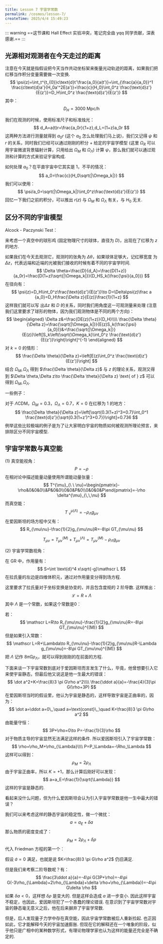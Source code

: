 ```yaml
---
title: Lesson 7 宇宙学常数
permalink: /cosmos/lesson-7/
createTime: 2025/4/4 15:49:23
---
```

::: warning
==这节课和 Hall Effect 实验冲突，笔记完全由 yqq 同学贡献，深表感谢.==
:::

## 光源相对观测者在今天走过的距离

注意在今天就是指假设把今天当作共动坐标架来衡量光动轨迹的距离，如果我们把红移当作积分变量需要做一次变换. 
$$
\psi(z)=\int_t^{t_{0}}c\text{d}t'\frac{a_0}{a(t')}=\int_{\frac{a}{a_0}}^1 \frac{c\text{d}a'}{H_0a'^2E(a')}=\frac{c}{H_0}\int_0^z \frac{\text{d}z'}{E(z')}=D_H\int_0^z \frac{\text{d}z'}{E(z')}
$$
其中：
$$
D_H=3000\text{ Mpc/h}
$$

我们在观测的时候，使用标准尺子和标准烛光：
$$
d_A=a(t)r=\frac{a_0r}{1+z},d_L=(1+z)a_0r
$$
这两种方法进行测量就得到 $a_0r$ (这个 $a_0$ 怎么处理我们马上说)，我们又记得 $\psi$ 和 $r$ 的关系，同时我们已经可以通过刚刚的积分 + 给定的宇宙学模型 (这里 $\Omega_R$ 可以用宇宙微波背景辐射计算，只用给出 $\Omega_M$ 和 $\Omega_\Lambda$) 计算 $\psi$，那么我们就可以通过观测和计算的方式来验证宇宙构成. 

如何处理 $a_0$？在平直宇宙中它其实是 1，不平的情况：
$$
a_0=\frac{c}{H_0\sqrt{|\Omega_k|}}
$$
我们可以使用：
$$
\psi/a_0=\sqrt{|\Omega_k|}\int_0^z\frac{\text{d}z'}{E(z')}
$$
回忆一下我们之前的积分，可以推出 $r(z)$ 与 $\Omega_M$ 和 $\Omega_\Lambda$ 有关，与 $H_0$ 无关. 

## 区分不同的宇宙模型

Alcock - Paczynski Test：

来考虑一个真空中的球形鸡 (固定物理尺寸的球体，直径为 $D$)，出现在了红移为 $z$ 的地方. 

如果我们在今天去观测它，观测时的张角为 $\Delta \theta$，如果球体足够大，记红移宽度 为$\Delta z$，代表远端和近端的光被我们接收的时候有着不同的宇宙学时间. 
$$
\Delta \theta=\frac{D}{d_A}=\frac{D(1+z)}{a_0r}=\frac{D(1+z)\sqrt{|\Omega_k|}}{D_HS_k(\frac{\psi}{a_0})}
$$
在径向有：
$$
\psi(z)=D_H\int_0^z\frac{\text{d}z'}{E(z')}\to D=\Delta\psi(z)\frac a {a_0}=D_H\frac{\Delta z}{E(z)}\frac{1}{1+z}
$$
这样我们就可以写 出$\Delta z$ 和 $D$ 的关系，同时我们用角度这一可观测量来处理 (注意我们这里要求了球形的物体，因为我们观测物体是不同的两个方向)：
$$
\begin{aligned}
\Delta z&=\frac{DE(z)(1+z)}{D_H}\\\\
\frac{\Delta \theta}{\Delta z}=\frac{\sqrt{|\Omega_k|}}{E(z)S_k(\frac{\psi}{a_0})}&=\frac{\sqrt{|\Omega_k|}}{E(z)}\left[S_k\left(\sqrt{\Omega_k}\int_0^z \frac{\text{d}z'}{E(z')}\right)\right]^{-1}
\end{aligned}
$$
对 $k=0$ 的情形：
$$
\frac{\Delta \theta}{\Delta z}=\left[E(z)\int_0^z \frac{\text{d}z'}{E(z')}\right]
$$
结合 $\Omega_M,\Omega_\Lambda$ 得到 $\frac{\Delta \theta}{\Delta z}$ 与 $z$ 的理论关系，观测又得到 $\Delta \theta,\Delta z\to \frac{\Delta \theta}{\Delta z} \text{ of } z$ 可以得到 $\Omega_M,\Omega_\Lambda$.

一些例子：

对于 $\Lambda\text{CDM}$，$\Omega_M=0.3$，$\Omega_\Lambda=0.7$，$K=0$ 在红移为 1 的地方：
$$
\frac{\Delta \theta}{\Delta z}=\left[\sqrt{0.3(1+z)^3+0.7}\int_0^1 \frac{\text{d}z'}{\sqrt{0.3(1+z')^3+0.7}}\right]=0.736
$$
例举这些比较极端的例子是为了让大家明白宇宙的物质如何被观测所理论预言，来排除区分不同宇宙模型. 

## 宇宙学常数与真空能

(1) 真空能视角：
$$
P=-\rho
$$
在相对论中描述能量动量使用所谓能动量张量：
$$
T^{\mu}_{\ \ \nu}=\begin{pmatrix}-\rho&0&0&0\\&P&0&0\\0&0&P&0\\0&0&0&P\end{pmatrix}=-\rho \delta^{\mu}_{\,\,\nu}
$$
而真空能：
$$
{T^{\mu}_{\,\,\nu}}^{(\Lambda)}=-\rho_{\Lambda}g_{\mu\nu}
$$
在爱因斯坦的场方程中又有：
$$
R_{\mu\nu}-\frac{1}{2}g_{\mu\nu}R=-8\pi GT_{\mu\nu}
$$

$$
T_{\mu\nu}=T_{\mu\nu}^{(M)}+T_{\mu\nu}^{(\Lambda)}=T_{\mu\nu}^{(M)}-\rho_{\Lambda}g_{\mu\nu}
$$

(2) 宇宙学常数视角：

在 GR 中，作用量有：
$$
S=\int \text{d}^4 x\sqrt{-g}\mathscr L
$$
在拉氏量的左边是四维体积元，通过对作用量变分得到场方程. 

这里要求了拉氏量对于坐标变换是协变的，并且包含度规的 2 阶导数. 这样推出：
$$
\mathscr L=R+\Lambda
$$
其中 $\Lambda$ 是一个常数，如果这个常数是0：

若：
$$
\mathscr L=R\to R_{\mu\nu}-\frac{1}{2}g_{\mu\nu}R=-8\pi GT_{\mu\nu}^{(M)}
$$
但是如果引入常数：
$$
\mathscr L=R+\Lambda\to R_{\mu\nu}-\frac{1}{2}g_{\mu\nu}R-\Lambda g_{\mu\nu}=-8\pi GT_{\mu\nu}^{(M)}
$$
把 $\Lambda$ 记作 $8\pi G\rho_{\Lambda}$，就可以得到刚刚的在前面的方程. 

下面来谈一下宇宙常数到底对于爱因斯坦而言发生了什么，毕竟，他曾想要引入它来使宇宙静态，但最后他又说这是他一生最大的错误：
$$
\dot a^2+K=\frac{8}3 \pi G\rho a^2\\\\
\frac{\ddot a}{a}=-\frac{4}{3}\pi G(\rho+3P)
$$
在爱因斯坦当时的假设里，他认为宇宙是静态的，这样导致宇宙是正曲率的，因为：
$$
\dot a=\ddot a=0\,,\quad a=\text{const}\,,\quad K=\frac{8}3 \pi G\rho a^2
$$
由能量守恒：
$$
3P+\rho=0\to P=-\frac{1}{3}\rho
$$
对于物质主导的宇宙显然无法满足这样的条件. 所以爱因斯坦引入了宇宙学常数：
$$
\rho=\rho_M+\rho_{\Lambda}\\\\
P=P_\Lambda=-\Rho_\Lambda
$$
这样可以得到：
$$
\rho_M=2\rho_{\Lambda}
$$
由于宇宙正曲率，所以 $K=+1$，那么计算后刚好可以发现：
$$
a=a_E=\frac{1}{\sqrt{\Lambda}}
$$
这样的宇宙是静态的. 

看起来没什么问题，但为什么爱因斯坦会认为引入宇宙学常数是他一生中最大的错误？

我们可以来考虑这样的静态宇宙的稳定性，做一个微扰：
$$
a=a_E+\delta a
$$
那么物质的密度变成了：
$$
\rho_M=2\rho_{\Lambda}+\delta \rho
$$
代入 Friedman 方程的第一个：

假设 $\dot a=0$ 满足，也就是说 $K=\frac{8}3 \pi G\rho a^2$ 仍旧满足. 

但是我们来考察二阶导数呢？有：
$$
\frac{3\ddot a}{a}=-4\pi G(3P+\rho)=-4\pi G(-3\rho_{\Lambda}+2\rho_{\Lambda}+\delta \rho+\rho_{\Lambda})=-4\pi G\delta \rho
$$
如果 $\delta a<0$，这样想 $\delta \rho$ 是变大的. 但是这样会造成 $a$ 进一步变小.  因此这样宇宙不稳定，也因此，爱因斯坦犯了一个愚蠢的理论错误. 在意识到了宇宙学常数对宇宙的静态毫无意义之后，他在后来摒弃了宇宙学常数. 

但是，后人发现量子力学中存在真空能，因此宇宙学常数被后人重新捡起. 也正因如此，它才能解释今天的宇宙加速膨胀. 但现在它的解释还在一个唯象的阶段，似乎他只是广相中的某种数学形式，有理论物理学家也认为这样的能量还完全是不确定的. 